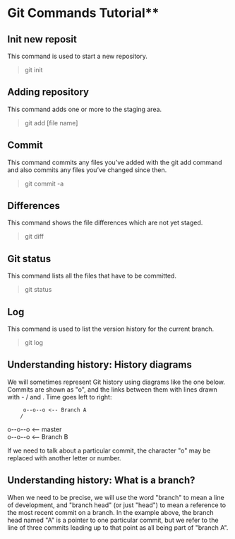 # Git Commands Tutorial**

## Init new reposit

This command is used to start a new repository.

> git init

## Adding repository

This command adds one or more to the staging area.

> git add [file name]

## Commit

This command commits any files you’ve added with the git add command and also commits any files you’ve changed since then.

> git commit -a

## Differences 
This command shows the file differences which are not yet staged.

>git diff

## Git status
This command lists all the files that have to be committed.

>git status

## Log
This command is used to list the version history for the current branch.
>git log

## Understanding history: History diagrams
We will sometimes represent Git history using diagrams like the one below. Commits are shown as "o", and the links between them with lines drawn with - / and \. Time goes left to right:

         o--o--o <-- Branch A
        /
 o--o--o <-- master
        \
         o--o--o <-- Branch B

If we need to talk about a particular commit, the character "o" may be replaced with another letter or number.


## Understanding history: What is a branch?

When we need to be precise, we will use the word "branch" to mean a line of development, and "branch head" (or just "head") to mean a reference to the most recent commit on a branch. In the example above, the branch head named "A" is a pointer to one particular commit, but we refer to the line of three commits leading up to that point as all being part of "branch A".